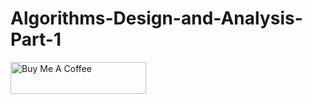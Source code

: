 # Algorithms-Design-and-Analysis-Part-1

<a href="https://www.buymeacoffee.com/cognitivecamp" target="_blank"><img src="https://cdn.buymeacoffee.com/buttons/default-orange.png" alt="Buy Me A Coffee" style="height: 51px !important;width: 217px !important;" ></a>
